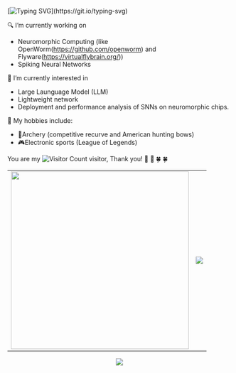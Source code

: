 [![Typing SVG](https://readme-typing-svg.demolab.com?font=Great+Vibes&size=30&color=0ABAB5&center=%E9%94%99%E8%AF%AF%E7%9A%84&vCenter=&multiline=true&repeat=%E7%9C%9F%E7%9A%84&random=%E9%94%99%E8%AF%AF%E7%9A%84&width=435&height=100&lines=I%E2%80%98m+Yimeng+Shan.;Welcome+to+my+personal+homepage.)](https://git.io/typing-svg)

:mag: I’m currently working on 
   - Neuromorphic Computing (like OpenWorm(https://github.com/openworm) and Flyware(https://virtualflybrain.org/))
   - Spiking Neural Networks

:gift_heart: I’m currently interested in
   - Large Launguage Model (LLM)
   - Lightweight network
   - Deployment and performance analysis of SNNs on neuromorphic chips.

:green_heart: My hobbies include:
   - :dart:Archery (competitive recurve and American hunting bows)
   - :video_game:Electronic sports (League of Legends)


You are my ![Visitor Count](https://profile-counter.glitch.me/Ym-Shan/count.svg) visitor, Thank you! :rose: :rose: :four_leaf_clover: :four_leaf_clover:


<table align="center" border="0">
  <tr>
    <td valign="middle">
      <img src="https://github-readme-stats.vercel.app/api?username=Ym-Shan&theme=transparent&show_icons=true&hide_border=true" width="400" />
    </td>
    <td valign="middle">
      <img src="https://github-readme-stats.vercel.app/api/top-langs/?username=Ym-Shan&theme=transparent&hide_border=true&layout=donut-vertical&langs_count=6" />
    </td>
  </tr>
</table>


<p align="center">
  <a href="https://skillicons.dev">
    <img align="center" src="https://skillicons.dev/icons?i=anaconda,androidstudio,c,css,docker,git,html,idea,java,js,linux,latex,mysql,mongodb,opencv,ps,pr,pytorch,qt,python&perline=10&theme=light" />
  </a>
</p>
